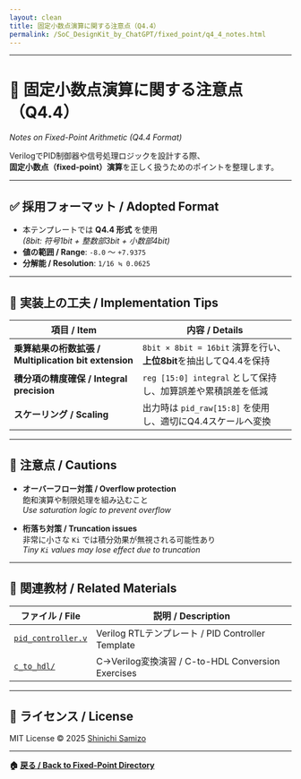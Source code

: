 ```yaml
---
layout: clean
title: 固定小数点演算に関する注意点（Q4.4）
permalink: /SoC_DesignKit_by_ChatGPT/fixed_point/q4_4_notes.html
---
```


---

# 🧮 固定小数点演算に関する注意点（Q4.4）  
*Notes on Fixed-Point Arithmetic (Q4.4 Format)*

VerilogでPID制御器や信号処理ロジックを設計する際、  
**固定小数点（fixed-point）演算**を正しく扱うためのポイントを整理します。

---

## ✅ 採用フォーマット / Adopted Format

- 本テンプレートでは **Q4.4 形式** を使用  
  *(8bit: 符号1bit + 整数部3bit + 小数部4bit)*
- **値の範囲 / Range**: `-8.0` ～ `+7.9375`
- **分解能 / Resolution**: `1/16 ≒ 0.0625`

---

## 🔧 実装上の工夫 / Implementation Tips

| **項目 / Item** | **内容 / Details** |
|-----------------|---------------------|
| **乗算結果の桁数拡張 / Multiplication bit extension** | `8bit × 8bit = 16bit` 演算を行い、**上位8bit**を抽出してQ4.4を保持 |
| **積分項の精度確保 / Integral precision** | `reg [15:0] integral` として保持し、加算誤差や累積誤差を低減 |
| **スケーリング / Scaling** | 出力時は `pid_raw[15:8]` を使用し、適切にQ4.4スケールへ変換 |

---

## 💬 注意点 / Cautions

- **オーバーフロー対策 / Overflow protection**  
  飽和演算や制限処理を組み込むこと  
  *Use saturation logic to prevent overflow*

- **桁落ち対策 / Truncation issues**  
  非常に小さな `Ki` では積分効果が無視される可能性あり  
  *Tiny `Ki` values may lose effect due to truncation*

---

## 📘 関連教材 / Related Materials

| **ファイル / File** | **説明 / Description** |
|----------------------|-------------------------|
| [`pid_controller.v`](../pid_controller.v) | Verilog RTLテンプレート / PID Controller Template |
| [`c_to_hdl/`](../c_to_hdl/) | C→Verilog変換演習 / C-to-HDL Conversion Exercises |

---

## 🔖 ライセンス / License

MIT License © 2025 [Shinichi Samizo](https://github.com/Samizo-AITL)

---

**🏠 [戻る / Back to Fixed-Point Directory](../)**
